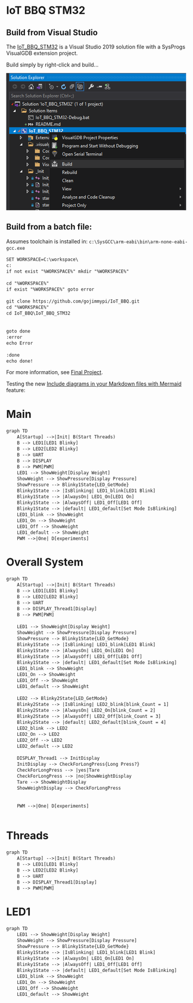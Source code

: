 # IoT BBQ STM32

## Build from Visual Studio

The [IoT_BBQ_STM32](https://github.com/gojimmypi/IoT_BBQ/blob/main/IoT_BBQ_STM32/IoT_BBQ_STM32.sln) is a Visual Studio 2019 solution file with a SysProgs VisualGDB extension project.

Build simply by right-click and build...

![sysprogs_visualgdb_build.png](../images/sysprogs_visualgdb_build.png)


## Build from a batch file:

Assumes toolchain is installed in: `c:\SysGCC\arm-eabi\bin\arm-none-eabi-gcc.exe`

```
SET WORKSPACE=C:\workspace\
c:
if not exist "%WORKSPACE%" mkdir "%WORKSPACE%"

cd "%WORKSPACE%"
if exist "%WORKSPACE%" goto error

git clone https://github.com/gojimmypi/IoT_BBQ.git
cd "%WORKSPACE%"
cd IoT_BBQ\IoT_BBQ_STM32


goto done
:error
echo Error 

:done
echo done!

```

For more information, see [Final Project](../Assignments/Final_Project.md).

Testing the new [Include diagrams in your Markdown files with Mermaid](https://github.blog/2022-02-14-include-diagrams-markdown-files-mermaid/) feature:

# Main

```mermaid
graph TD
    A[Startup] -->|Init| B(Start Threads)
    B --> LED1[LED1 Blinky]
    B --> LED2[LED2 Blinky]
    B --> UART
    B --> DISPLAY
    B --> PWM[PWM]
    LED1 --> ShowWeight[Display Weight]
    ShowWeight --> ShowPressure[Display Pressure]
    ShowPressure --> Blinky1State{LED_GetMode}
    Blinky1State --> |IsBlinking| LED1_blink[LED1 Blink]
    Blinky1State --> |AlwaysOn| LED1_On[LED1 On]
    Blinky1State --> |AlwaysOff| LED1_Off[LED1 Off]
    Blinky1State --> |default| LED1_default[Set Mode IsBlinking]
    LED1_blink --> ShowWeight
    LED1_On --> ShowWeight
    LED1_Off --> ShowWeight
    LED1_default --> ShowWeight
    PWM -->|One| D[experiments]
```

# Overall System

```mermaid
graph TD
    A[Startup] -->|Init| B(Start Threads)
    B --> LED1[LED1 Blinky]
    B --> LED2[LED2 Blinky]
    B --> UART
    B --> DISPLAY_Thread1[Display]
    B --> PWM[PWM]

    LED1 --> ShowWeight[Display Weight]
    ShowWeight --> ShowPressure[Display Pressure]
    ShowPressure --> Blinky1State{LED_GetMode}
    Blinky1State --> |IsBlinking| LED1_blink[LED1 Blink]
    Blinky1State --> |AlwaysOn| LED1_On[LED1 On]
    Blinky1State --> |AlwaysOff| LED1_Off[LED1 Off]
    Blinky1State --> |default| LED1_default[Set Mode IsBlinking]
    LED1_blink --> ShowWeight
    LED1_On --> ShowWeight
    LED1_Off --> ShowWeight
    LED1_default --> ShowWeight

    LED2 --> Blinky2State{LED_GetMode}
    Blinky2State --> |IsBlinking| LED2_blink[blink_Count = 1]
    Blinky2State --> |AlwaysOn| LED2_On[blink_Count = 2]
    Blinky2State --> |AlwaysOff| LED2_Off[blink_Count = 3]
    Blinky2State --> |default| LED2_default[blink_Count = 4]
    LED2_blink --> LED2
    LED2_On --> LED2
    LED2_Off --> LED2
    LED2_default --> LED2

    DISPLAY_Thread1 --> InitDisplay
    InitDisplay --> CheckForLongPress{Long Press?}
    CheckForLongPress --> |yes|Tare
    CheckForLongPress --> |no|ShowWeightDisplay
    Tare --> ShowWeightDisplay
    ShowWeightDisplay --> CheckForLongPress


    PWM -->|One| D[experiments]


```  

# Threads

```mermaid
graph TD
    A[Startup] -->|Init| B(Start Threads)
    B --> LED1[LED1 Blinky]
    B --> LED2[LED2 Blinky]
    B --> UART
    B --> DISPLAY_Thread1[Display]
    B --> PWM[PWM]
```

# LED1

```mermaid
graph TD
    LED1 --> ShowWeight[Display Weight]
    ShowWeight --> ShowPressure[Display Pressure]
    ShowPressure --> Blinky1State{LED_GetMode}
    Blinky1State --> |IsBlinking| LED1_blink[LED1 Blink]
    Blinky1State --> |AlwaysOn| LED1_On[LED1 On]
    Blinky1State --> |AlwaysOff| LED1_Off[LED1 Off]
    Blinky1State --> |default| LED1_default[Set Mode IsBlinking]
    LED1_blink --> ShowWeight
    LED1_On --> ShowWeight
    LED1_Off --> ShowWeight
    LED1_default --> ShowWeight
```